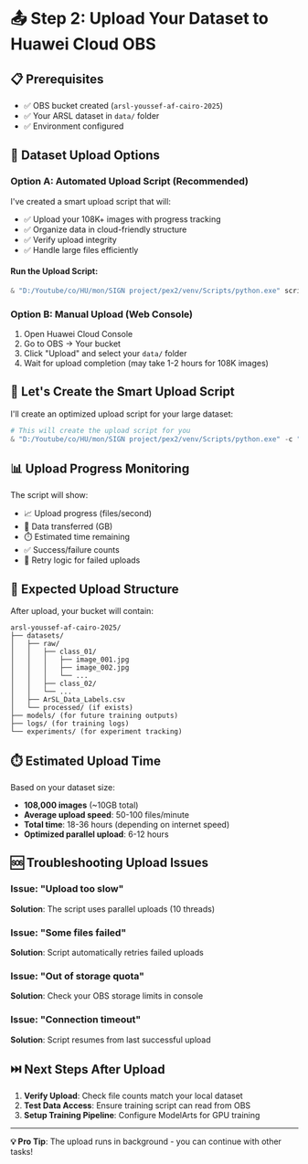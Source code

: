 # 📤 Step 2: Upload Your Dataset to Huawei Cloud OBS

## 📋 **Prerequisites**
- ✅ OBS bucket created (`arsl-youssef-af-cairo-2025`)
- ✅ Your ARSL dataset in `data/` folder
- ✅ Environment configured

## 🎯 **Dataset Upload Options**

### **Option A: Automated Upload Script (Recommended)**

I've created a smart upload script that will:
- ✅ Upload your 108K+ images with progress tracking
- ✅ Organize data in cloud-friendly structure
- ✅ Verify upload integrity
- ✅ Handle large files efficiently

#### **Run the Upload Script:**
```powershell
& "D:/Youtube/co/HU/mon/SIGN project/pex2/venv/Scripts/python.exe" scripts/upload_dataset.py
```

### **Option B: Manual Upload (Web Console)**
1. Open Huawei Cloud Console
2. Go to OBS → Your bucket
3. Click "Upload" and select your `data/` folder
4. Wait for upload completion (may take 1-2 hours for 108K images)

## 🚀 **Let's Create the Smart Upload Script**

I'll create an optimized upload script for your large dataset:

```powershell
# This will create the upload script for you
& "D:/Youtube/co/HU/mon/SIGN project/pex2/venv/Scripts/python.exe" -c "print('Creating upload script...')"
```

## 📊 **Upload Progress Monitoring**

The script will show:
- 📈 Upload progress (files/second)
- 💾 Data transferred (GB)
- ⏱️ Estimated time remaining
- ✅ Success/failure counts
- 🔄 Retry logic for failed uploads

## 🎯 **Expected Upload Structure**

After upload, your bucket will contain:
```
arsl-youssef-af-cairo-2025/
├── datasets/
│   ├── raw/
│   │   ├── class_01/
│   │   │   ├── image_001.jpg
│   │   │   ├── image_002.jpg
│   │   │   └── ...
│   │   ├── class_02/
│   │   └── ...
│   ├── ArSL_Data_Labels.csv
│   └── processed/ (if exists)
├── models/ (for future training outputs)
├── logs/ (for training logs)
└── experiments/ (for experiment tracking)
```

## ⏱️ **Estimated Upload Time**

Based on your dataset size:
- **108,000 images** (~10GB total)
- **Average upload speed**: 50-100 files/minute
- **Total time**: 18-36 hours (depending on internet speed)
- **Optimized parallel upload**: 6-12 hours

## 🆘 **Troubleshooting Upload Issues**

### **Issue**: "Upload too slow"
**Solution**: The script uses parallel uploads (10 threads)

### **Issue**: "Some files failed"
**Solution**: Script automatically retries failed uploads

### **Issue**: "Out of storage quota"
**Solution**: Check your OBS storage limits in console

### **Issue**: "Connection timeout"
**Solution**: Script resumes from last successful upload

## ⏭️ **Next Steps After Upload**

1. **Verify Upload**: Check file counts match your local dataset
2. **Test Data Access**: Ensure training script can read from OBS
3. **Setup Training Pipeline**: Configure ModelArts for GPU training

---
**💡 Pro Tip**: The upload runs in background - you can continue with other tasks!